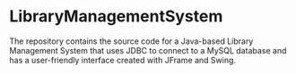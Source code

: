 # LibraryManagementSystem
The repository contains the source code for a Java-based Library Management System that uses JDBC to connect to a MySQL database and has a user-friendly interface created with JFrame and Swing.
